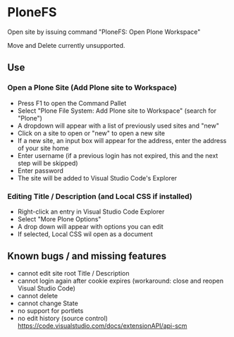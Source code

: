 # PloneFS

Open site by issuing command "PloneFS: Open Plone Workspace"

Move and Delete currently unsupported.

## Use

### Open a Plone Site (Add Plone site to Workspace)

* Press F1 to open the Command Pallet
* Select "Plone File System: Add Plone site to Workspace" (search for "Plone")
* A dropdown will appear with a list of previously used sites and "new"
* Click on a site to open or "new" to open a new site
* If a new site, an input box will appear for the address, enter the address of your site home
* Enter username (if a previous login has not expired, this and the next step will be skipped)
* Enter password
* The site will be added to Visual Studio Code's Explorer

### Editing Title / Description (and Local CSS if installed)

* Right-click an entry in Visual Studio Code Explorer
* Select "More Plone Options"
* A drop down will appear with options you can edit
* If selected, Local CSS wil open as a document

## Known bugs / and missing features

* cannot edit site root Title / Description
* cannot login again after cookie expires (workaround: close and reopen Visual Studio Code)
* cannot delete
* cannot change State
* no support for portlets
* no edit history (source control) https://code.visualstudio.com/docs/extensionAPI/api-scm
